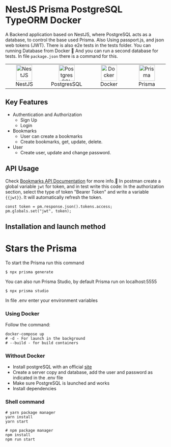 # NestJS Prisma PostgreSQL TypeORM Docker

A Backend application based on NestJS, where PostgreSQL acts as a database, to control the base used
Prisma. Also Using passport.js, and json web tokens (JWT). There is also e2e tests in the tests folder.
You can running Database from Docker 🐬 And you can run a second database for tests.
In file `package.json` there is a command for this.

<table width="100%">
  <tr>
    <td align="center" valign="middle" width="17%">
      <a href="https://nestjs.com/">
        <img height="50" alt="NestJS" src="https://hsto.org/getpro/habr/post_images/d11/98b/ac8/d1198bac8e4ced0d89d5e5983061f418.png"/>
      </a>
      <br />
      NestJS
    </td>
    <td align="center" valign="middle" width="17%">
      <a href="https://www.postgresql.org/">
      <img height="50" alt="PostgresSQL" src="https://upload.wikimedia.org/wikipedia/commons/thumb/2/29/Postgresql_elephant.svg/640px-Postgresql_elephant.svg.png"/>
      </a>
      <br />
      PostgresSQL
    </td>
    <td align="center" valign="middle" width="17%">
      <a href="https://www.docker.com/">
      <img height="50" alt="Docker" src="https://d1.awsstatic.com/acs/characters/Logos/Docker-Logo_Horizontel_279x131.b8a5c41e56b77706656d61080f6a0217a3ba356d.png"/>
      </a>
      <br />
      Docker
    </td>
    <td align="center" valign="middle" width="17%">
      <a href="https://www.prisma.io/">
      <img height="50" alt="Prisma" src="https://cdn.cookielaw.org/logos/028e799e-5bb4-4f89-9ce8-1718d42d344c/22c2e2c0-3df0-4958-8672-1194370ee230/542a9b3e-88eb-4f84-95fd-b19e01352169/Logo-Prisma.png"/>
      </a>
      <br />
      Prisma
    </td>
  </tr>
</table>

## Key Features

- Authentication and Authorization
  - Sign Up
  - Login
- Bookmarks
  - User can create a bookmarks
  - Create bookmarks, get, update, delete.
- User
  - Create user, update and change password.

## API Usage

Check [Bookmarks API Documentation](https://documenter.getpostman.com/view/25263444/2s93JtR4Cz) for more info.📗
In postman create a global variable `jwt` for token, and in test write this code:
In the authorization section, select the type of token "Bearer Token"
and write a variable `{{jwt}}`. It will automatically refresh the token.

```
const token = pm.response.json().tokens.access;
pm.globals.set("jwt", token);
```

## Installation and launch method

# Stars the Prisma

To start the Prisma run this command

```shell
$ npx prisma generate
```

You can also run Prisma Studio, by default Prisma run on localhost:5555

```shell
$ npx prisma studio
```

In file .env enter your environment variables

### Using Docker

Follow the command:

```shell
docker-compose up
# -d - For launch in the background
# --build - for build containers
```

### Without Docker

- Install postgreSQL with an official [site](https://www.postgresql.org/)
- Create a server copy and database, add the user and password as indicated in the .env file
- Make sure PostgreSQL is launched and works
- Install dependencies

### Shell command

```shell
# yarn package manager
yarn install
yarn start

# npm package manager
npm install
npm run start
```
